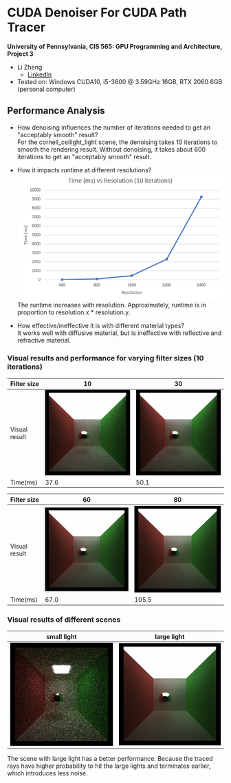 CUDA Denoiser For CUDA Path Tracer
==================================
**University of Pennsylvania, CIS 565: GPU Programming and Architecture, Project 3**

* Li Zheng
  * [LinkedIn](https://www.linkedin.com/in/li-zheng-1955ba169)
* Tested on: Windows CUDA10, i5-3600 @ 3.59GHz 16GB, RTX 2060 6GB (personal computer)

## Performance Analysis
- How denoising influences the number of iterations needed to get an "acceptably smooth" result?  
For the cornell_ceilight_light scene, the denoising takes 10 iterations to smooth the rendering result. Without denoising, it takes about 600 iterations to get an "acceptably smooth" result.

- How it impacts runtime at different resolutions?  
![](img/tims_resolution.PNG)  
The runtime increases with resolution. Approximately, runtime is in proportion to resolution.x * resolution.y.

- How effective/ineffective it is with different material types?  
It works well with diffusive material, but is ineffective with reflective and refractive material. 

### Visual results and performance for varying filter sizes (10 iterations)
| Filter size | 10 | 30 |
|---|---|---|
| Visual result |![](img/denoise_10.png)|![](img/denoise_30.png)|
| Time(ms) | 37.6 | 50.1 |

| Filter size | 60 | 80 |
|---|---|---|
| Visual result |![](img/denoise_60.png)|![](img/denoise_80.png)|
| Time(ms) | 67.0 | 105.5 |

### Visual results  of different scenes
| small light | large light |
|---|---|
|![](img/small_light.png)|![](img/denoise_80.png)|  

The scene with large light has a better performance. Because the traced rays have higher probability to hit the large lights and terminates earlier, which introduces less noise.
